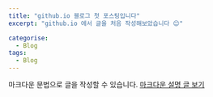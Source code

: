```yaml
---
title: "github.io 블로그 첫 포스팅입니다"
excerpt: "github.io 에서 글을 처음 작성해보았습니다 😊"

categorise:
  - Blog
tags:
  - Blog
---
```


마크다운 문법으로 글을 작성할 수 있습니다.
[마크다운 설명 글 보기](https://ilimes.github.io/post2/ "마크다운")
